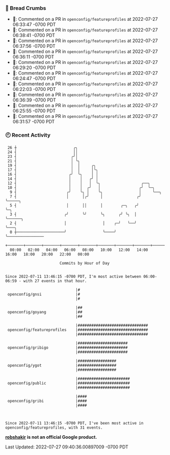### 🍞 Bread Crumbs

 * 💬: Commented on a PR in  `openconfig/featureprofiles` at 2022-07-27 06:33:47 -0700 PDT
 * 💬: Commented on a PR in  `openconfig/featureprofiles` at 2022-07-27 06:38:41 -0700 PDT
 * 💬: Commented on a PR in  `openconfig/featureprofiles` at 2022-07-27 06:37:56 -0700 PDT
 * 💬: Commented on a PR in  `openconfig/featureprofiles` at 2022-07-27 06:36:11 -0700 PDT
 * 💬: Commented on a PR in  `openconfig/featureprofiles` at 2022-07-27 06:29:20 -0700 PDT
 * 💬: Commented on a PR in  `openconfig/featureprofiles` at 2022-07-27 06:24:47 -0700 PDT
 * 💬: Commented on a PR in  `openconfig/featureprofiles` at 2022-07-27 06:22:03 -0700 PDT
 * 💬: Commented on a PR in  `openconfig/featureprofiles` at 2022-07-27 06:36:39 -0700 PDT
 * 💬: Commented on a PR in  `openconfig/featureprofiles` at 2022-07-27 06:25:55 -0700 PDT
 * 💬: Commented on a PR in  `openconfig/featureprofiles` at 2022-07-27 06:31:57 -0700 PDT

### 🕘 Recent Activity
```
 26 ┼                         ╭╮
 24 ┤                         ││
 23 ┤                        ╭╯│
 21 ┤                        │ ╰╮
 19 ┤                        │  │     ╭╮
 17 ┤                        │  │     │╰╮
 16 ┤                       ╭╯  ╰╮    │ │
 14 ┤                       │    │   ╭╯ │
 12 ┤                       │    │   │  ╰╮                  ╭──╮
 10 ┤                       │    │  ╭╯   │                 ╭╯  ╰─╮
  9 ┤                      ╭╯    ╰╮ │    ╰╮                │     ╰──╮
  7 ┤                      │      │╭╯     │               ╭╯        ╰─────╮
  5 ┤                      │      ││      │        ╭─╮   ╭╯               ╰─╮
  3 ┤                     ╭╯      ╰╯      ╰╮      ╭╯ ╰╮  │                  ╰──────╮
  2 ┤                     │                │    ╭─╯   ╰──╯                         ╰───╮
  0 ┼─────────────────────╯                ╰────╯                                      ╰────────────────
    +───────+───────+───────+───────+───────+───────+───────+───────+───────+───────+───────+───────+────
  00:00   02:00   04:00   06:00   08:00   10:00   12:00   14:00   16:00   18:00   20:00   22:00   00:00   

						Commits by Hour of Day


Since 2022-07-11 13:46:15 -0700 PDT, I'm most active between 06:00-06:59 - with 27 events in that hour.

```



```
                               |#
 openconfig/gnsi               |#
                               |#

                               |##
 openconfig/goyang             |##
                               |##

                               |###############################
 openconfig/featureprofiles    |###############################
                               |###############################

                               |######################
 openconfig/gribigo            |######################
                               |######################

                               |#################
 openconfig/ygot               |#################
                               |#################

                               |#######################
 openconfig/public             |#######################
                               |#######################

                               |####
 openconfig/gribi              |####
                               |####



Since 2022-07-11 13:46:15 -0700 PDT, I've been most active in openconfig/featureprofiles, with 31 events.

```
**[robshakir](mailto:robjs@google.com) is not an official Google product.**  


Last Updated: 2022-07-27 09:40:36.00897009 -0700 PDT
